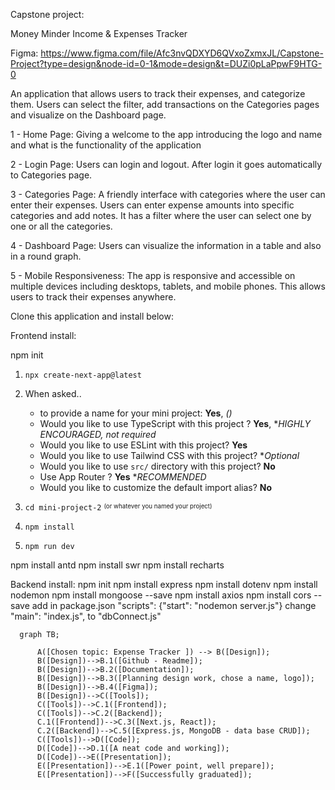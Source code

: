 Capstone project: 

Money Minder 
Income & Expenses Tracker

Figma: https://www.figma.com/file/Afc3nvQDXYD6QVxoZxmxJL/Capstone-Project?type=design&node-id=0-1&mode=design&t=DUZi0pLaPpwF9HTG-0


An application that allows users to track their expenses, and categorize them. 
Users can select the filter, add transactions on the Categories pages and visualize on the Dashboard page.

1 - Home Page: Giving a welcome to the app introducing the logo and name and what is the functionality of the application

2 - Login Page: Users can login and logout. After login it goes automatically to Categories page.

3 - Categories Page: A friendly interface with categories where the user can enter their expenses. Users can enter expense amounts into specific categories and add notes. It has a filter where the user can select one by one or all the categories.

4 - Dashboard Page: Users can visualize the information in a table and also in a round graph.

5 - Mobile Responsiveness: The app is responsive and accessible on multiple devices including desktops, tablets, and mobile phones. This allows users to track their expenses anywhere.

Clone this application and install below:

Frontend install:

npm init
1. `npx create-next-app@latest`
2.  When asked..
    - to provide a name for your mini project: **Yes**, *()*
    - Would you like to use TypeScript with this project ? **Yes**, **HIGHLY ENCOURAGED, not required*
    - Would you like to use ESLint with this project? **Yes**
    - Would you like to use Tailwind CSS with this project? **Optional*
    - Would you like to use `src/` directory with this project? **No**
    - Use App Router ? **Yes** **RECOMMENDED*
    - Would you like to customize the default import alias? **No**

3. `cd mini-project-2` <sup><sub>(or whatever you named your project)</sub></sup>
4. `npm install`
5. `npm run dev`

npm install antd
npm install swr
npm install recharts


Backend install:
npm init
npm install express
npm install dotenv
npm install nodemon
npm install mongoose --save
npm install axios
npm install cors --save
add in package.json "scripts": {"start": "nodemon server.js"}
change "main": "index.js", to "dbConnect.js"





```mermaid
  graph TB;

      A([Chosen topic: Expense Tracker ]) --> B([Design]);
      B([Design])-->B.1([Github - Readme]); 
      B([Design])-->B.2([Documentation]);
      B([Design])-->B.3([Planning design work, chose a name, logo]);
      B([Design])-->B.4([Figma]);
      B([Design])-->C([Tools]);
      C([Tools])-->C.1([Frontend]);
      C([Tools])-->C.2([Backend]);
      C.1([Frontend])-->C.3([Next.js, React]);
      C.2([Backend])-->C.5([Express.js, MongoDB - data base CRUD]);
      C([Tools])-->D([Code]);
      D([Code])-->D.1([A neat code and working]);
      D([Code])-->E([Presentation]);
      E([Presentation])-->E.1([Power point, well prepare]);
      E([Presentation])-->F([Successfully graduated]);
    
      

```